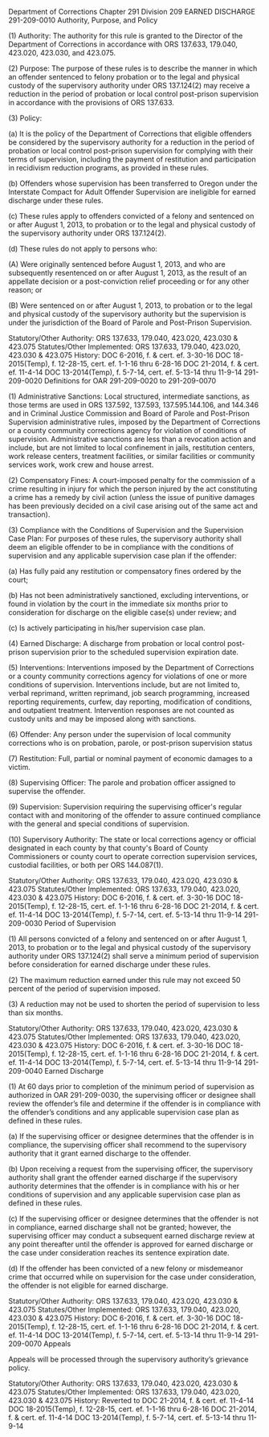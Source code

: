 Department of Corrections
Chapter 291
Division 209
EARNED DISCHARGE
291-209-0010
Authority, Purpose, and Policy

(1) Authority: The authority for this rule is granted to the Director of the Department of Corrections in accordance with ORS 137.633, 179.040, 423.020, 423.030, and 423.075.

(2) Purpose: The purpose of these rules is to describe the manner in which an offender sentenced to felony probation or to the legal and physical custody of the supervisory authority under ORS 137.124(2) may receive a reduction in the period of probation or local control post-prison supervision in accordance with the provisions of ORS 137.633.

(3) Policy:

(a) It is the policy of the Department of Corrections that eligible offenders be considered by the supervisory authority for a reduction in the period of probation or local control post-prison supervision for complying with their terms of supervision, including the payment of restitution and participation in recidivism reduction programs, as provided in these rules.

(b) Offenders whose supervision has been transferred to Oregon under the Interstate Compact for Adult Offender Supervision are ineligible for earned discharge under these rules.

(c) These rules apply to offenders convicted of a felony and sentenced on or after August 1, 2013, to probation or to the legal and physical custody of the supervisory authority under ORS 137.124(2).

(d) These rules do not apply to persons who:

(A) Were originally sentenced before August 1, 2013, and who are subsequently resentenced on or after August 1, 2013, as the result of an appellate decision or a post-conviction relief proceeding or for any other reason; or

(B) Were sentenced on or after August 1, 2013, to probation or to the legal and physical custody of the supervisory authority but the supervision is under the jurisdiction of the Board of Parole and Post-Prison Supervision.

Statutory/Other Authority: ORS 137.633, 179.040, 423.020, 423.030 & 423.075
Statutes/Other Implemented: ORS 137.633, 179.040, 423.020, 423.030 & 423.075
History:
DOC 6-2016, f. & cert. ef. 3-30-16
DOC 18-2015(Temp), f. 12-28-15, cert. ef. 1-1-16 thru 6-28-16
DOC 21-2014, f. & cert. ef. 11-4-14
DOC 13-2014(Temp), f. 5-7-14, cert. ef. 5-13-14 thru 11-9-14
291-209-0020
Definitions for OAR 291-209-0020 to 291-209-0070

(1) Administrative Sanctions: Local structured, intermediate sanctions, as those terms are used in ORS 137.592, 137.593, 137.595.144.106, and 144.346 and in Criminal Justice Commission and Board of Parole and Post-Prison Supervision administrative rules, imposed by the Department of Corrections or a county community corrections agency for violation of conditions of supervision. Administrative sanctions are less than a revocation action and include, but are not limited to local confinement in jails, restitution centers, work release centers, treatment facilities, or similar facilities or community services work, work crew and house arrest.

(2) Compensatory Fines: A court-imposed penalty for the commission of a crime resulting in injury for which the person injured by the act constituting a crime has a remedy by civil action (unless the issue of punitive damages has been previously decided on a civil case arising out of the same act and transaction).

(3) Compliance with the Conditions of Supervision and the Supervision Case Plan: For purposes of these rules, the supervisory authority shall deem an eligible offender to be in compliance with the conditions of supervision and any applicable supervision case plan if the offender:

(a) Has fully paid any restitution or compensatory fines ordered by the court;

(b) Has not been administratively sanctioned, excluding interventions, or found in violation by the court in the immediate six months prior to consideration for discharge on the eligible case(s) under review; and

(c) Is actively participating in his/her supervision case plan.

(4) Earned Discharge: A discharge from probation or local control post-prison supervision prior to the scheduled supervision expiration date.

(5) Interventions: Interventions imposed by the Department of Corrections or a county community corrections agency for violations of one or more conditions of supervision. Interventions include, but are not limited to, verbal reprimand, written reprimand, job search programming, increased reporting requirements, curfew, day reporting, modification of conditions, and outpatient treatment. Intervention responses are not counted as custody units and may be imposed along with sanctions.

(6) Offender: Any person under the supervision of local community corrections who is on probation, parole, or post-prison supervision status

(7) Restitution: Full, partial or nominal payment of economic damages to a victim.

(8) Supervising Officer: The parole and probation officer assigned to supervise the offender.

(9) Supervision: Supervision requiring the supervising officer's regular contact with and monitoring of the offender to assure continued compliance with the general and special conditions of supervision.

(10) Supervisory Authority: The state or local corrections agency or official designated in each county by that county's Board of County Commissioners or county court to operate correction supervision services, custodial facilities, or both per ORS 144.087(1).

Statutory/Other Authority: ORS 137.633, 179.040, 423.020, 423.030 & 423.075
Statutes/Other Implemented: ORS 137.633, 179.040, 423.020, 423.030 & 423.075
History:
DOC 6-2016, f. & cert. ef. 3-30-16
DOC 18-2015(Temp), f. 12-28-15, cert. ef. 1-1-16 thru 6-28-16
DOC 21-2014, f. & cert. ef. 11-4-14
DOC 13-2014(Temp), f. 5-7-14, cert. ef. 5-13-14 thru 11-9-14
291-209-0030
Period of Supervision

(1) All persons convicted of a felony and sentenced on or after August 1, 2013, to probation or to the legal and physical custody of the supervisory authority under ORS 137.124(2) shall serve a minimum period of supervision before consideration for earned discharge under these rules.

(2) The maximum reduction earned under this rule may not exceed 50 percent of the period of supervision imposed.

(3) A reduction may not be used to shorten the period of supervision to less than six months.

Statutory/Other Authority: ORS 137.633, 179.040, 423.020, 423.030 & 423.075
Statutes/Other Implemented: ORS 137.633, 179.040, 423.020, 423.030 & 423.075
History:
DOC 6-2016, f. & cert. ef. 3-30-16
DOC 18-2015(Temp), f. 12-28-15, cert. ef. 1-1-16 thru 6-28-16
DOC 21-2014, f. & cert. ef. 11-4-14
DOC 13-2014(Temp), f. 5-7-14, cert. ef. 5-13-14 thru 11-9-14
291-209-0040
Earned Discharge

(1) At 60 days prior to completion of the minimum period of supervision as authorized in OAR 291-209-0030, the supervising officer or designee shall review the offender’s file and determine if the offender is in compliance with the offender’s conditions and any applicable supervision case plan as defined in these rules.

(a) If the supervising officer or designee determines that the offender is in compliance, the supervising officer shall recommend to the supervisory authority that it grant earned discharge to the offender.

(b) Upon receiving a request from the supervising officer, the supervisory authority shall grant the offender earned discharge if the supervisory authority determines that the offender is in compliance with his or her conditions of supervision and any applicable supervision case plan as defined in these rules.

(c) If the supervising officer or designee determines that the offender is not in compliance, earned discharge shall not be granted; however, the supervising officer may conduct a subsequent earned discharge review at any point thereafter until the offender is approved for earned discharge or the case under consideration reaches its sentence expiration date.

(d) If the offender has been convicted of a new felony or misdemeanor crime that occurred while on supervision for the case under consideration, the offender is not eligible for earned discharge.

Statutory/Other Authority: ORS 137.633, 179.040, 423.020, 423.030 & 423.075
Statutes/Other Implemented: ORS 137.633, 179.040, 423.020, 423.030 & 423.075
History:
DOC 6-2016, f. & cert. ef. 3-30-16
DOC 18-2015(Temp), f. 12-28-15, cert. ef. 1-1-16 thru 6-28-16
DOC 21-2014, f. & cert. ef. 11-4-14
DOC 13-2014(Temp), f. 5-7-14, cert. ef. 5-13-14 thru 11-9-14
291-209-0070
Appeals

Appeals will be processed through the supervisory authority’s grievance policy.

Statutory/Other Authority: ORS 137.633, 179.040, 423.020, 423.030 & 423.075
Statutes/Other Implemented: ORS 137.633, 179.040, 423.020, 423.030 & 423.075
History:
Reverted to DOC 21-2014, f. & cert. ef. 11-4-14
DOC 18-2015(Temp), f. 12-28-15, cert. ef. 1-1-16 thru 6-28-16
DOC 21-2014, f. & cert. ef. 11-4-14
DOC 13-2014(Temp), f. 5-7-14, cert. ef. 5-13-14 thru 11-9-14